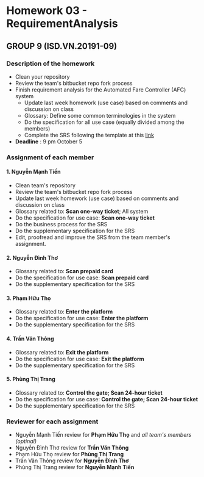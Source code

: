 # Homework 03 - RequirementAnalysis #
## GROUP 9 (ISD.VN.20191-09) ##

### Description of the homework ###
* Clean your repository
* Review the team's bitbucket repo fork process
* Finish requirement analysis for the Automated Fare Controller (AFC) system
    * Update last week homework (use case) based on comments and discussion on class
    * Glossary: Define some common terminologies in the system
    * Do the specification for all use case (equally divided among the members)
    * Complete the SRS following the template at this [link](https://bit.ly/2pAR62z)
* **Deadline** : 9 pm October 5 

### Assignment of each member ###
#### 1. Nguyễn Mạnh Tiến ####
* Clean team's repository
* Review the team's bitbucket repo fork process
* Update last week homework (use case) based on comments and discussion on class
* Glossary related to: **Scan one-way ticket**; All system
* Do the specification for use case: **Scan one-way ticket**
* Do the business process for the SRS
* Do the supplementary specification for the SRS
* Edit, proofread and improve the SRS from the team member's assignment.
#### 2. Nguyễn Đình Thơ ####
* Glossary related to: **Scan prepaid card**
* Do the specification for use case: **Scan prepaid card**
* Do the supplementary specification for the SRS
#### 3. Phạm Hữu Thọ ####
* Glossary related to: **Enter the platform**
* Do the specification for use case: **Enter the platform**
* Do the supplementary specification for the SRS
#### 4. Trần Văn Thông ####
* Glossary related to: **Exit the platform**
* Do the specification for use case: **Exit the platform**
* Do the supplementary specification for the SRS
#### 5. Phùng Thị Trang ####
* Glossary related to: **Control the gate; Scan 24-hour ticket**
* Do the specification for use case: **Control the gate; Scan 24-hour ticket**
* Do the supplementary specification for the SRS


### Reviewer for each assignment  ###
* Nguyễn Mạnh Tiến review for **Phạm Hữu Thọ** and *all team's members (optinal)*
* Nguyễn Đình Thơ review for **Trần Văn Thông**
* Phạm Hữu Thọ review for **Phùng Thị Trang**
* Trần Văn Thông review for **Nguyễn Đình Thơ**
* Phùng Thị Trang review for **Nguyễn Mạnh Tiến**

